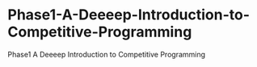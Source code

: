 # Phase1-A-Deeeep-Introduction-to-Competitive-Programming

Phase1 A Deeeep Introduction to Competitive Programming
